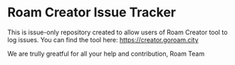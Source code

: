 # Roam Creator Issue Tracker

This is issue-only repository created to allow users of Roam Creator tool to log issues.
You can find the tool here: https://creator.goroam.city

We are trully greatful for all your help and contribution,
Roam Team
